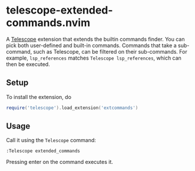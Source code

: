 # telescope-extended-commands.nvim

A [Telescope](https://github.com/nvim-telescope/telescope.nvim) extension that
extends the builtin commands finder. You can pick both user-defined and built-in
commands. Commands that take a sub-command, such as Telescope, can be filtered
on their sub-commands. For example, `lsp_references` matches
`Telescope lsp_references`, which can then be executed.

## Setup

To install the extension, do

```lua
require('telescope').load_extension('extcommands')
```

## Usage

Call it using the `Telescope` command:

```vim
:Telescope extended_commands
```

Pressing enter on the command executes it.
